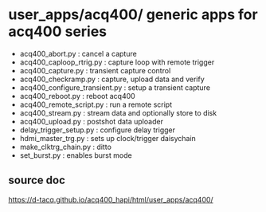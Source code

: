 # user_apps/acq400/  generic apps for acq400 series

* acq400_abort.py : cancel a capture
* acq400_caploop_rtrig.py : capture loop with remote trigger
* acq400_capture.py : transient capture control
* acq400_checkramp.py : capture, upload data and verify
* acq400_configure_transient.py : setup a transient capture
* acq400_reboot.py : reboot acq400
* acq400_remote_script.py : run a remote script
* acq400_stream.py : stream data and optionally store to disk
* acq400_upload.py : postshot data uploader
* delay_trigger_setup.py : configure delay trigger
* hdmi_master_trg.py : sets up clock/trigger daisychain
* make_clktrg_chain.py : ditto
* set_burst.py : enables burst mode

## source doc
https://d-tacq.github.io/acq400_hapi/html/user_apps/acq400/

